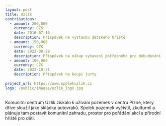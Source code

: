 ```yaml
---
layout: post
title: Uzlík
contributions:
  - amount: 200,000
    currency: CZK
    date: 2016-07-16
    description: Příspěvek na výstavbu dětského hřiště
  - amount: 150,000
    currency: CZK
    date: 2022-08-29
    description: Příspěvek na nákup vybavení potřebného pro dobudování dětského hříště
  - amount: 100,000
    currency: CZK
    date: 2022-10-31
    description: Příspěvek na koupi jurty
    
project_url: https://www.spolekuzlik.cz
logo: /public/images/uzlik_logo.jpg
---
```


Komunitní centrum Uzlík získalo k užívání pozemek v centru Plzně, který dříve sloužil jako skládka autovraků. Spolek pozemek vyčistil, zkulturnil a plánuje tam postavit komunitní zahradu, prostor pro pořádání akcí a přírodní hřiště pro děti.
